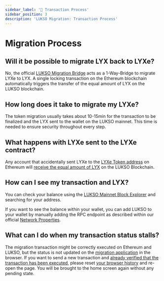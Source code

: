 ```yaml
---
sidebar_label: '🔄 Transaction Process'
sidebar_position: 3
description: 'LUKSO Migration: Transaction Process'
---
```


# Migration Process

## Will it be possible to migrate LYX back to LYXe?

No, the official [LUKSO Migration Bridge](https://migrate.lukso.network/) acts as a 1-Way-Bridge to migrate LYXe to LYX. A single locking transaction on the Ethereum blockchain automatically triggers the transfer of the equal amount of LYX on the LUKSO blockchain.

## How long does it take to migrate my LYXe?

The token migration usually takes about 10-15min for the transaction to be finalized and the LYX sent to the wallet on the LUKSO mainnet. This time is needed to ensure security throughout every step.

## What happens with LYXe sent to the LYXe contract?

Any account that accidentally sent LYXe to the [LYXe Token address](https://etherscan.io/token/0xA8b919680258d369114910511cc87595aec0be6D) on Ethereum will [receive the equal amount of LYX](https://medium.com/lukso/the-lyxe-migration-process-374053e5ddf5) on the LUKSO Blockchain.

## How can I see my transaction and LYX?

You can check your balance using the [LUKSO Mainnet Block Explorer](https://explorer.execution.testnet.lukso.network/) and searching for your address.

If you want to see the balance within your wallet, you can add LUKSO to your wallet by manually adding the RPC endpoint as described within our official [Network Properties](https://docs.lukso.tech/networks/mainnet/parameters).

## What can I do when my transaction status stalls?

The migration transaction might be correctly executed on Ethereum and LUKSO, but the status is not updated on the [migration application](https://migrate.lukso.network/) in the browser. If you want to send a new transaction and [already verified that the transaction has been executed](#how-can-i-see-my-transaction-and-lyx), please reset [your browser history](https://support.google.com/accounts/answer/32050?hl=en&co=GENIE.Platform%3DDesktop) and re-open the page. You will be brought to the home screen again without any pending state.
